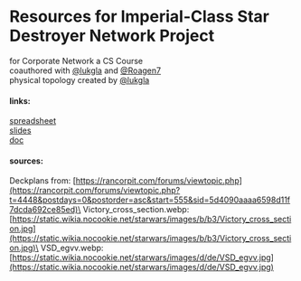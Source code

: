 # Resources for Imperial-Class Star Destroyer Network Project
for Corporate Network a CS Course\
coauthored with [@lukgla](https://github.com/lukgla) and [@Roagen7](https://github.com/Roagen7/)\
physical topology created by [@lukgla](https://github.com/lukgla)

#### links:
[spreadsheet](https://docs.google.com/spreadsheets/d/1e7jWeYcorjkDFNFNSrMwYawOL_GBvVlroHnkW7TGr5M/edit)\
[slides](https://docs.google.com/presentation/d/1vmfGa4GCzMRR9ZKqC1Hvpx24Ef45Ol1SuXvkxTxhfp4/edit)\
[doc](https://docs.google.com/document/d/154_0eVDhvjryMSEypEtq0lI4i4WxCR6b2MPExU4DpGo/edit)

#### sources:
Deckplans from: [https://rancorpit.com/forums/viewtopic.php](https://rancorpit.com/forums/viewtopic.php?t=4448&postdays=0&postorder=asc&start=555&sid=5d4090aaaa6598d11f7dcda692ce85ed)\
Victory_cross_section.webp: [https://static.wikia.nocookie.net/starwars/images/b/b3/Victory_cross_section.jpg](https://static.wikia.nocookie.net/starwars/images/b/b3/Victory_cross_section.jpg)\
VSD_egvv.webp: [https://static.wikia.nocookie.net/starwars/images/d/de/VSD_egvv.jpg](https://static.wikia.nocookie.net/starwars/images/d/de/VSD_egvv.jpg)

